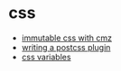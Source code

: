 # css

- [immutable css with cmz](_notes/2017-06/30-034.md)
- [writing a postcss plugin](_notes/2017-06/30-068.md)
- [css variables](_notes/2017-07/04-007.md)

